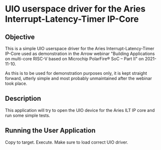# UIO userspace driver for the Aries Interrupt-Latency-Timer IP-Core

## Objective

This is a simple UIO userspace driver for the Aries Interrupt-Latency-Timer 
IP-Core used as demonstration in the Arrow webinar "Building Applications on 
multi-core RISC-V based on Microchip PolarFire® SoC – Part II" on 2021-11-10.

As this is to be used for demonstration purposes only, it is kept straight 
forward, utterly simple and most probably unmaintained after the webinar took 
place.

## Description

This application will try to open the UIO device for the Aries ILT IP core and 
run some simple tests.

## Running the User Application

Copy to target. Execute. Make sure to load correct UIO driver.

